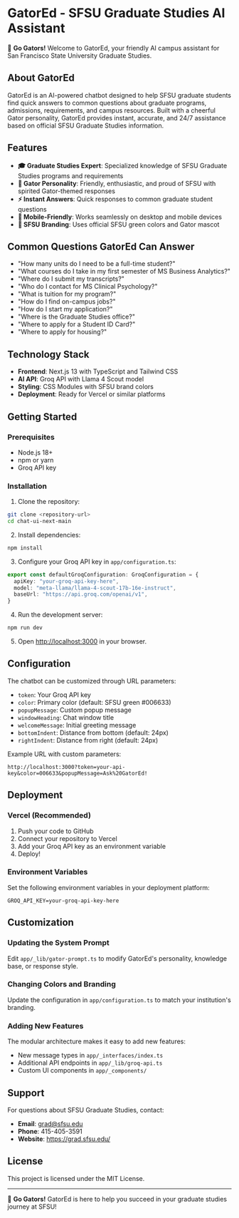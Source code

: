 # GatorEd - SFSU Graduate Studies AI Assistant

🐊 **Go Gators!** Welcome to GatorEd, your friendly AI campus assistant for San Francisco State University Graduate Studies.

## About GatorEd

GatorEd is an AI-powered chatbot designed to help SFSU graduate students find quick answers to common questions about graduate programs, admissions, requirements, and campus resources. Built with a cheerful Gator personality, GatorEd provides instant, accurate, and 24/7 assistance based on official SFSU Graduate Studies information.

## Features

- **🎓 Graduate Studies Expert**: Specialized knowledge of SFSU Graduate Studies programs and requirements
- **🐊 Gator Personality**: Friendly, enthusiastic, and proud of SFSU with spirited Gator-themed responses
- **⚡ Instant Answers**: Quick responses to common graduate student questions
- **📱 Mobile-Friendly**: Works seamlessly on desktop and mobile devices
- **🎨 SFSU Branding**: Uses official SFSU green colors and Gator mascot

## Common Questions GatorEd Can Answer

- "How many units do I need to be a full-time student?"
- "What courses do I take in my first semester of MS Business Analytics?"
- "Where do I submit my transcripts?"
- "Who do I contact for MS Clinical Psychology?"
- "What is tuition for my program?"
- "How do I find on-campus jobs?"
- "How do I start my application?"
- "Where is the Graduate Studies office?"
- "Where to apply for a Student ID Card?"
- "Where to apply for housing?"

## Technology Stack

- **Frontend**: Next.js 13 with TypeScript and Tailwind CSS
- **AI API**: Groq API with Llama 4 Scout model
- **Styling**: CSS Modules with SFSU brand colors
- **Deployment**: Ready for Vercel or similar platforms

## Getting Started

### Prerequisites

- Node.js 18+ 
- npm or yarn
- Groq API key

### Installation

1. Clone the repository:
```bash
git clone <repository-url>
cd chat-ui-next-main
```

2. Install dependencies:
```bash
npm install
```

3. Configure your Groq API key in `app/configuration.ts`:
```typescript
export const defaultGroqConfiguration: GroqConfiguration = {
  apiKey: "your-groq-api-key-here",
  model: "meta-llama/llama-4-scout-17b-16e-instruct",
  baseUrl: "https://api.groq.com/openai/v1",
}
```

4. Run the development server:
```bash
npm run dev
```

5. Open [http://localhost:3000](http://localhost:3000) in your browser.

## Configuration

The chatbot can be customized through URL parameters:

- `token`: Your Groq API key
- `color`: Primary color (default: SFSU green #006633)
- `popupMessage`: Custom popup message
- `windowHeading`: Chat window title
- `welcomeMessage`: Initial greeting message
- `bottomIndent`: Distance from bottom (default: 24px)
- `rightIndent`: Distance from right (default: 24px)

Example URL with custom parameters:
```
http://localhost:3000?token=your-api-key&color=006633&popupMessage=Ask%20GatorEd!
```

## Deployment

### Vercel (Recommended)

1. Push your code to GitHub
2. Connect your repository to Vercel
3. Add your Groq API key as an environment variable
4. Deploy!

### Environment Variables

Set the following environment variables in your deployment platform:

```
GROQ_API_KEY=your-groq-api-key-here
```

## Customization

### Updating the System Prompt

Edit `app/_lib/gator-prompt.ts` to modify GatorEd's personality, knowledge base, or response style.

### Changing Colors and Branding

Update the configuration in `app/configuration.ts` to match your institution's branding.

### Adding New Features

The modular architecture makes it easy to add new features:
- New message types in `app/_interfaces/index.ts`
- Additional API endpoints in `app/_lib/groq-api.ts`
- Custom UI components in `app/_components/`

## Support

For questions about SFSU Graduate Studies, contact:
- **Email**: grad@sfsu.edu
- **Phone**: 415-405-3591
- **Website**: https://grad.sfsu.edu/

## License

This project is licensed under the MIT License.

---

🐊 **Go Gators!** GatorEd is here to help you succeed in your graduate studies journey at SFSU!
